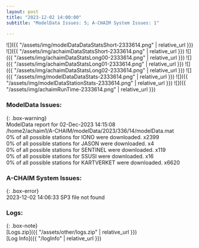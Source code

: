 ```yaml
---
layout: post
title: "2023-12-02 14:00:00"
subtitle: "ModelData Issues: 5; A-CHAIM System Issues: 1"

---
```


![]({{ "/assets/img/modelDataDataStatsShort-2333614.png" | relative_url }})
![]({{ "/assets/img/achaimDataStatsShort-2333614.png" | relative_url }})
![]({{ "/assets/img/achaimDataStatsLong00-2333614.png" | relative_url }})
![]({{ "/assets/img/achaimDataStatsLong01-2333614.png" | relative_url }})
![]({{ "/assets/img/achaimDataStatsLong02-2333614.png" | relative_url }})
![]({{ "/assets/img/modelDataDataStats-2333614.png" | relative_url }})
![]({{ "/assets/img/modelDataStationStats-2333614.png" | relative_url }})
![]({{ "/assets/img/achaimRunTime-2333614.png" | relative_url }})


### ModelData Issues:  
  
{: .box-warning}  
 ModelData report for 02-Dec-2023 14:15:08   
 /home2/achaim1/A-CHAIM/modelData/2023/336/14/modelData.mat   
 0% of all possible stations for IONO were downloaded. x2399   
 0% of all possible stations for JASON were downloaded. x4   
 0% of all possible stations for SENTINEL were downloaded. x119   
 0% of all possible stations for SSUSI were downloaded. x16   
 0% of all possible stations for KARTVERKET were downloaded. x6620   
  
### A-CHAIM System Issues:  
  
{: .box-error}  
2023-12-02 14:06:33 SP3 file not found  

### Logs:  
  
{: .box-note}  
[Logs.zip]({{ "/assets/other/logs.zip" | relative_url }})  
[Log Info]({{ "/logInfo" | relative_url }})  
